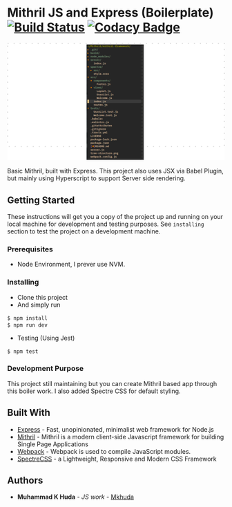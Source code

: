 # Mithril JS and Express (Boilerplate) [![Build Status](https://travis-ci.org/mkhuda/mith-express.svg?branch=master)](https://travis-ci.org/mkhuda/mith-express) [![Codacy Badge](https://api.codacy.com/project/badge/Grade/0c355526df7d41139076c55a3f769ef4)](https://www.codacy.com/app/mkhuda/mith-express?utm_source=github.com&amp;utm_medium=referral&amp;utm_content=mkhuda/mith-express&amp;utm_campaign=Badge_Grade)

!['tree_structure'](https://raw.githubusercontent.com/mkhuda/mith-express/master/tree-structure.png)

Basic Mithril, built with Express. This project also uses JSX via Babel Plugin, but mainly using Hyperscript to support Server side rendering.

## Getting Started

These instructions will get you a copy of the project up and running on your local machine for development and testing purposes. See `installing` section to test the project on a development machine.

### Prerequisites

- Node Environment, I prever use NVM.

### Installing

- Clone this project
- And simply run
```
$ npm install
$ npm run dev
```
- Testing (Using Jest)
```
$ npm test
```

### Development Purpose

This project still maintaining but you can create Mithril based app through this boiler work. I also added Spectre CSS for default styling.

## Built With

* [Express](https://expressjs.com/) - Fast, unopinionated, minimalist web framework for Node.js
* [Mithril](https://mithril.js.org) - Mithril is a modern client-side Javascript framework for building Single Page Applications
* [Webpack](https://webpack.js.org) - Webpack is used to compile JavaScript modules.
* [SpectreCSS](https://picturepan2.github.io/spectre/) - a Lightweight, Responsive and Modern CSS Framework

## Authors

* **Muhammad K Huda** - *JS work* - [Mkhuda](https://github.com/mkhuda)

